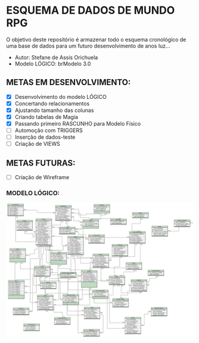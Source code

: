 # ESQUEMA DE DADOS DE MUNDO RPG

O objetivo deste repositório é armazenar todo o esquema cronológico de uma base de dados para um futuro desenvolvimento de anos luz...

- Autor: Stefane de Assis Orichuela
- Modelo LÓGICO: brModelo 3.0 

## METAS EM DESENVOLVIMENTO: 
- [x] Desenvolvimento do modelo LÓGICO
- [x] Concertando relacionamentos
- [x] Ajustando tamanho das colunas
- [x] Criando tabelas de Magia 
- [x] Passando primeiro RASCUNHO para Modelo Físico
- [ ] Automoção com TRIGGERS
- [ ] Inserção de dados-teste
- [ ] Criação de VIEWS

## METAS FUTURAS:
- [ ] Criação de Wireframe

### MODELO LÓGICO:

![Modelo lógico em andamento](LOGICORPG.jpg)


